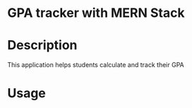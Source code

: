 # GPA tracker with MERN Stack

# Description
This application helps students calculate and track their GPA  

# Usage


